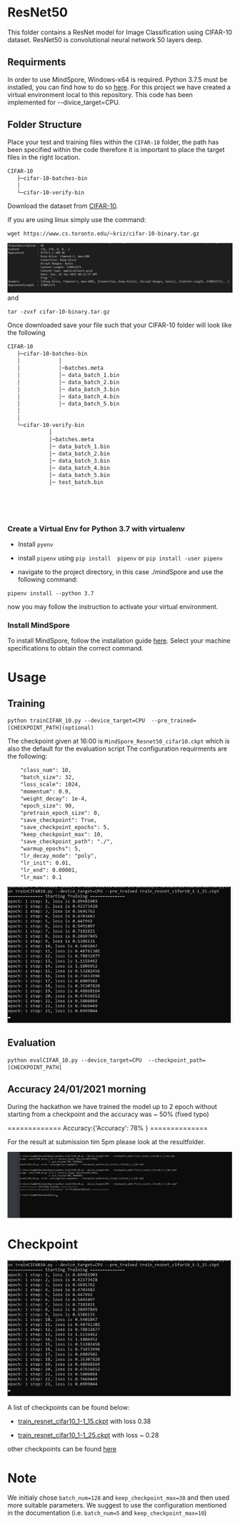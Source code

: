 # ResNet50

This folder contains a ResNet model for Image Classification using CIFAR-10 dataset. ResNet50 is convolutional neural network 50 layers deep.



## Requirments

In order to use MindSpore, Windows-x64 is required. Python 3.7.5 must be installed, you can find how to do so [here](https://www.python.org/downloads/release/python-375/). 
For this project we have created a virtual environment local to this repository. This code has been implemented for --divice_target=CPU.


## Folder Structure

Place your test and training files within the `CIFAR-10` folder, the path has been specified within the code therefore it is important to place the target files in the right location.

```
CIFAR-10
   ├─cifar-10-batches-bin
   │
   └─cifar-10-verify-bin

```
Download the dataset from [CIFAR-10](http://www.cs.toronto.edu/~kriz/cifar.html). 

If you are using linux  simply use the command:

```
wget https://www.cs.toronto.edu/~kriz/cifar-10-binary.tar.gz
```
![command](https://github.com/alicebarbe/HackCambridge2021/blob/cifar-10/mindSpore/img/unzip.png)
and 


```
tar -zvxf cifar-10-binary.tar.gz
```

Once downloaded save your file such that your CIFAR-10 folder will look like the following


```
CIFAR-10
   ├─cifar-10-batches-bin
   │            │  
   │            │─batches.meta
   │            │─ data_batch_1.bin
   │            │─ data_batch_2.bin
   │            │─ data_batch_3.bin
   │            │─ data_batch_4.bin
   │            │─ data_batch_5.bin
   │
   │
   └─cifar-10-verify-bin
             │  
             │─batches.meta
             │─ data_batch_1.bin
             │─ data_batch_2.bin
             │─ data_batch_3.bin
             │─ data_batch_4.bin
             │─ data_batch_5.bin
             │─ test_batch.bin
             
    
   
   
```
### Create a Virtual Env for Python 3.7 with virtualenv

- Install `pyenv`

- install  `pipenv` using `pip install  pipenv` or `pip install -user pipenv`
- navigate to the project directory, in this case ./mindSpore and use the following command:

```
pipenv install --python 3.7
```

now you may follow the instruction to activate your virtual environment. 

### Install MindSpore

To install MindSpore, follow the installation guide [here](https://www.mindspore.cn/install/en). Select your machine specifications to obtain the correct command. 
 
 # Usage

 ## Training
 
 
 ```
 python trainCIFAR_10.py --device_target=CPU  --pre_trained=[CHECKPOINT_PATH](optional)
 ```
 The checkpoint given at 16:00 is `MindSpore_Resnet50_cifar10.ckpt` which is also the default for the evaluation script
 The configuration requirments are the following:
 ```
     "class_num": 10,
     "batch_size": 32,
     "loss_scale": 1024,
     "momentum": 0.9,
     "weight_decay": 1e-4,
     "epoch_size": 90,
     "pretrain_epoch_size": 0,
     "save_checkpoint": True,
     "save_checkpoint_epochs": 5,
     "keep_checkpoint_max": 10,
     "save_checkpoint_path": "./",
     "warmup_epochs": 5,
     "lr_decay_mode": "poly",
     "lr_init": 0.01,
     "lr_end": 0.00001,
     "lr_max": 0.1
 
 ```
 
 ![training your model](./img/training.png)

 ## Evaluation


 ```
 python evalCIFAR_10.py --device_target=CPU  --checkpoint_path=[CHECKPOINT_PATH]
 ```
 
 ## Accuracy 24/01/2021 morning
 
 During the hackathon we have trained the model up to 2 epoch without starting from a checkpoint and the accuracy was ~ 50% (fixed typo)
 
 ============= Accuracy:{'Accuracy': 78% } ==============
 
For the result at submission tim 5pm please look at the resultfolder.
 
 ![Accuracy](https://github.com/alicebarbe/HackCambridge2021/blob/main/mindSpore/img/accuracy.png) 
 
 # Checkpoint
 
 ![epoch2.png](https://github.com/alicebarbe/HackCambridge2021/blob/cifar-10/mindSpore/img/training.png)
 
 A list of checkpoints can be found below:
 
 
 - [train_resnet_cifar10_1-1_15.ckpt](https://www.dropbox.com/s/vdlkw9rmb3xsd4j/train_resnet_cifar10_1-1_15.ckpt?dl=0) with loss 0.38 
  
 - [train_resnet_cifar10_1-1_25.ckpt](https://www.dropbox.com/s/f95nulayfevsc1s/train_resnet_cifar10_1-1_25.ckpt?dl=0)  with loss ~ 0.28 
 
 other checkpoints can be found [here](https://www.dropbox.com/sh/3ds1qx7jgo4hpso/AABfkX7C8xLiCoeIv96YKFK2a?dl=0)
 
 
 
 # Note
 
 We initialy chose `batch_num=128` and `keep_checkpoint_max=38` and then used more suitable parameters. We suggest to use the configuration mentioned in the documentation (i.e. `batch_num=5` and `keep_checkpoint_max=10`)
